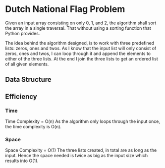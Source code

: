 # Dutch National Flag Problem
Given an input array consisting on only 0, 1, and 2, the algorithm shall sort the array in a single traversal. 
That without using a sorting function that Python provides.

The idea behind the algorithm designed, is to work with three predefined lists: zeros, ones and twos.
As I know that the input list will only consist of zeros, ones and twos, I can loop through it and append
the elements to either of the three lists. 
At the end I join the three lists to get an ordered list of all given elements.

## Data Structure


## Efficiency
### Time
Time Complexity = O(n)
As the algorithm only loops through the input once, the time complexity is O(n).

### Space
Space Complexity = O(1)
The three lists created, in total are as long as the input. 
Hence the space needed is twice as big as the input size which results into O(1).


